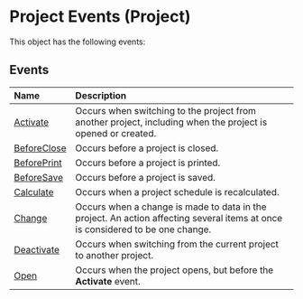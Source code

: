 
# Project Events (Project)
This object has the following events:

## Events



|**Name**|**Description**|
|:-----|:-----|
|[Activate](fd3b89be-ea9a-5574-be1e-01e3d042a4a1.md)|Occurs when switching to the project from another project, including when the project is opened or created.|
|[BeforeClose](53ee16f4-2a6f-a575-7feb-90d1b92b9b07.md)|Occurs before a project is closed.|
|[BeforePrint](df66b52b-4c7b-e3e1-d8ff-66416edcb378.md)|Occurs before a project is printed.|
|[BeforeSave](6947661e-f77c-b766-b926-fd37818019b7.md)|Occurs before a project is saved.|
|[Calculate](cba7feb3-c0e4-96ec-d2fa-eaccfa640c5a.md)|Occurs when a project schedule is recalculated.|
|[Change](ef109b59-c7be-0707-9716-13c86180c27c.md)|Occurs when a change is made to data in the project. An action affecting several items at once is considered to be one change.|
|[Deactivate](ce4301e5-8881-1280-fafb-a87c37d088dd.md)|Occurs when switching from the current project to another project.|
|[Open](ff66a69b-4190-ddef-ad39-12a3f9f85b9c.md)|Occurs when the project opens, but before the  **Activate** event.|

